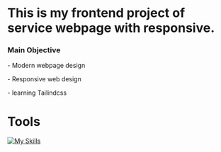 <h1>This is my frontend project of service webpage with responsive.</h1>
<h3>Main Objective</h3>
<p>- Modern webpage design</p>
<p>- Responsive web design</p>
<p>- learning Tailindcss</p>

<h1>Tools</h1>

[![My Skills](https://skillicons.dev/icons?i=js,html,css,react,tailwind,vite)](https://skillicons.dev)

